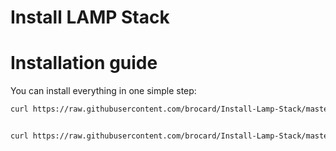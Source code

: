 # Install LAMP Stack


Installation guide
==================

You can install everything in one simple step:

``` sh
curl https://raw.githubusercontent.com/brocard/Install-Lamp-Stack/master/install-httpd.sh | sudo sh 


curl https://raw.githubusercontent.com/brocard/Install-Lamp-Stack/master/install-myqsl.sh | sudo sh
